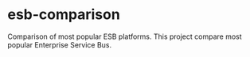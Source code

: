 # esb-comparison
Comparison of most popular ESB platforms.
This project compare most popular Enterprise Service Bus.
